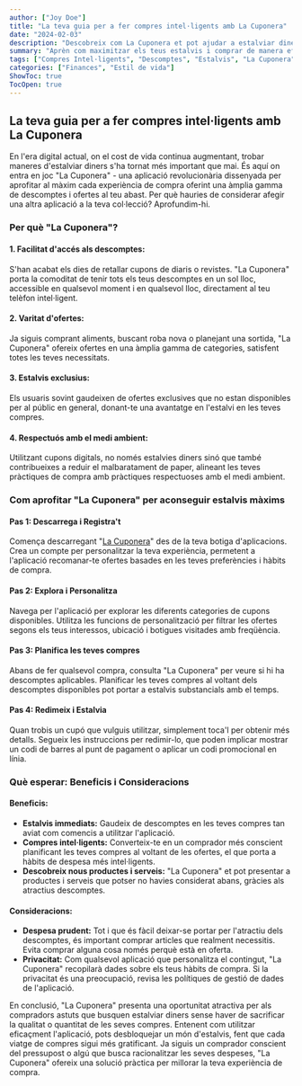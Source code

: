 ```yaml
---
author: ["Joy Doe"]
title: "La teva guia per a fer compres intel·ligents amb La Cuponera"
date: "2024-02-03"
description: "Descobreix com La Cuponera et pot ajudar a estalviar diners i comprar de manera més intel·ligent amb descomptes i ofertes exclusives."
summary: "Aprèn com maximitzar els teus estalvis i comprar de manera eficient amb La Cuponera, una aplicació revolucionària que ofereix una àmplia gamma de descomptes i ofertes."
tags: ["Compres Intel·ligents", "Descomptes", "Estalvis", "La Cuponera"]
categories: ["Finances", "Estil de vida"]
ShowToc: true
TocOpen: true
---
```


## **La teva guia per a fer compres intel·ligents amb La Cuponera**

En l'era digital actual, on el cost de vida continua augmentant, trobar maneres d'estalviar diners s'ha tornat més important que mai. És aquí on entra en joc "La Cuponera" - una aplicació revolucionària dissenyada per aprofitar al màxim cada experiència de compra oferint una àmplia gamma de descomptes i ofertes al teu abast. Per què hauries de considerar afegir una altra aplicació a la teva col·lecció? Aprofundim-hi.

### **Per què "La Cuponera"?**

#### **1. Facilitat d'accés als descomptes:**
S'han acabat els dies de retallar cupons de diaris o revistes. "La Cuponera" porta la comoditat de tenir tots els teus descomptes en un sol lloc, accessible en qualsevol moment i en qualsevol lloc, directament al teu telèfon intel·ligent.

#### **2. Varitat d'ofertes:**
Ja siguis comprant aliments, buscant roba nova o planejant una sortida, "La Cuponera" ofereix ofertes en una àmplia gamma de categories, satisfent totes les teves necessitats.

#### **3. Estalvis exclusius:**
Els usuaris sovint gaudeixen de ofertes exclusives que no estan disponibles per al públic en general, donant-te una avantatge en l'estalvi en les teves compres.

#### **4. Respectuós amb el medi ambient:**
Utilitzant cupons digitals, no només estalvies diners sinó que també contribueixes a reduir el malbaratament de paper, alineant les teves pràctiques de compra amb pràctiques respectuoses amb el medi ambient.

### **Com aprofitar "La Cuponera" per aconseguir estalvis màxims**

#### **Pas 1: Descarrega i Registra't**
Comença descarregant "[La Cuponera](https://lacuponera.es/)" des de la teva botiga d'aplicacions. Crea un compte per personalitzar la teva experiència, permetent a l'aplicació recomanar-te ofertes basades en les teves preferències i hàbits de compra.

#### **Pas 2: Explora i Personalitza**
Navega per l'aplicació per explorar les diferents categories de cupons disponibles. Utilitza les funcions de personalització per filtrar les ofertes segons els teus interessos, ubicació i botigues visitades amb freqüència.

#### **Pas 3: Planifica les teves compres**
Abans de fer qualsevol compra, consulta "La Cuponera" per veure si hi ha descomptes aplicables. Planificar les teves compres al voltant dels descomptes disponibles pot portar a estalvis substancials amb el temps.

#### **Pas 4: Redimeix i Estalvia**
Quan trobis un cupó que vulguis utilitzar, simplement toca'l per obtenir més detalls. Segueix les instruccions per redimir-lo, que poden implicar mostrar un codi de barres al punt de pagament o aplicar un codi promocional en línia.

### **Què esperar: Beneficis i Consideracions**

#### **Beneficis:**
- **Estalvis immediats:** Gaudeix de descomptes en les teves compres tan aviat com comencis a utilitzar l'aplicació.
- **Compres intel·ligents:** Converteix-te en un comprador més conscient planificant les teves compres al voltant de les ofertes, el que porta a hàbits de despesa més intel·ligents.
- **Descobreix nous productes i serveis:** "La Cuponera" et pot presentar a productes i serveis que potser no havies considerat abans, gràcies als atractius descomptes.

#### **Consideracions:**
- **Despesa prudent:** Tot i que és fàcil deixar-se portar per l'atractiu dels descomptes, és important comprar articles que realment necessitis. Evita comprar alguna cosa només perquè està en oferta.
- **Privacitat:** Com qualsevol aplicació que personalitza el contingut, "La Cuponera" recopilarà dades sobre els teus hàbits de compra. Si la privacitat és una preocupació, revisa les polítiques de gestió de dades de l'aplicació.

En conclusió, "La Cuponera" presenta una oportunitat atractiva per als compradors astuts que busquen estalviar diners sense haver de sacrificar la qualitat o quantitat de les seves compres. Entenent com utilitzar eficaçment l'aplicació, pots desbloquejar un món d'estalvis, fent que cada viatge de compres sigui més gratificant. Ja siguis un comprador conscient del pressupost o algú que busca racionalitzar les seves despeses, "La Cuponera" ofereix una solució pràctica per millorar la teva experiència de compra.